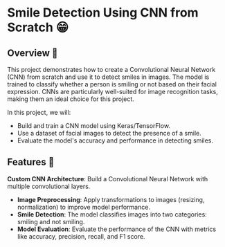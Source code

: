 # Smile Detection Using CNN from Scratch 😁

## Overview 🧐

This project demonstrates how to create a Convolutional Neural Network (CNN) from scratch and use it to detect smiles in images. The model is trained to classify whether a person is smiling or not based on their facial expression. CNNs are particularly well-suited for image recognition tasks, making them an ideal choice for this project.

In this project, we will:
- Build and train a CNN model using Keras/TensorFlow.
- Use a dataset of facial images to detect the presence of a smile.
- Evaluate the model's accuracy and performance in detecting smiles.

## Features 🚀

**Custom CNN Architecture**: Build a Convolutional Neural Network with multiple convolutional layers.
- **Image Preprocessing**: Apply transformations to images (resizing, normalization) to improve model performance.
- **Smile Detection**: The model classifies images into two categories: smiling and not smiling.
- **Model Evaluation**: Evaluate the performance of the CNN with metrics like accuracy, precision, recall, and F1 score.